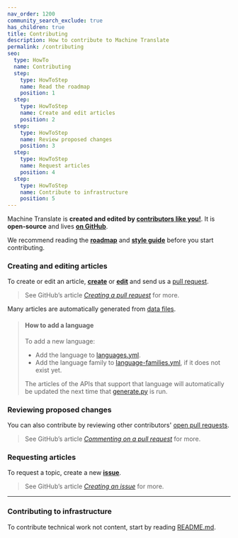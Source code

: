 ```yaml
---
nav_order: 1200
community_search_exclude: true
has_children: true
title: Contributing
description: How to contribute to Machine Translate
permalink: /contributing
seo:
  type: HowTo
  name: Contributing
  step:
    type: HowToStep
    name: Read the roadmap
    position: 1
  step:
    type: HowToStep
    name: Create and edit articles
    position: 2
  step:
    type: HowToStep
    name: Review proposed changes
    position: 3
  step:
    type: HowToStep
    name: Request articles
    position: 4
  step:
    type: HowToStep
    name: Contribute to infrastructure
    position: 5
---
```


Machine Translate is **created and edited by [contributors like you!](contributing/contributors.md)**.
It is **open-source** and lives [**on GitHub**](https://github.com/machinetranslate/machinetranslate.org).

We recommend reading the [**roadmap**](/roadmap.md) and [**style guide**](contributing/style.md) before you start contributing.

### Creating and editing articles

To create or edit an article, [**create**](https://github.com/machinetranslate/machinetranslate.org/new/master) or [**edit**](https://github.com/machinetranslate/machinetranslate.org) and send us a [pull request](https://github.com/machinetranslate/machinetranslate.org/pulls?q=is%3Apr).

> See GitHub’s article [*Creating a pull request*](https://docs.github.com/en/pull-requests/collaborating-with-pull-requests/proposing-changes-to-your-work-with-pull-requests/creating-a-pull-request#creating-the-pull-request) for more.

Many articles are automatically generated from [data files](https://github.com/machinetranslate/machinetranslate.org/tree/master/_data).

> #### How to add a language
> To add a new language:
> - Add the language to [languages.yml](https://github.com/machinetranslate/machinetranslate.org/blob/master/_data/languages.yml).
> - Add the language family to [language-families.yml](https://github.com/machinetranslate/machinetranslate.org/blob/master/_data/language-families.yml), if it does not exist yet.
>
> The articles of the APIs that support that language will automatically be updated the next time that [generate.py](https://github.com/machinetranslate/machinetranslate.org/blob/master/generate.py) is run.

### Reviewing proposed changes

You can also contribute by reviewing other contributors' [open pull requests](https://github.com/machinetranslate/machinetranslate.org/pulls?q=is%3Aopen+is%3Apr).

> See GitHub’s article [*Commenting on a pull request*](https://docs.github.com/en/pull-requests/collaborating-with-pull-requests/reviewing-changes-in-pull-requests/commenting-on-a-pull-request ) for more.

### Requesting articles

To request a topic, create a new [**issue**](https://github.com/machinetranslate/machinetranslate.org/issues).

> See GitHub’s article [*Creating an issue*](https://docs.github.com/en/issues/tracking-your-work-with-issues/creating-an-issue#creating-an-issue-from-a-repository) for more.

---

### Contributing to infrastructure

To contribute technical work not content, start by reading [README.md](https://github.com/machinetranslate/machinetranslate.org/blob/master/README.md).
